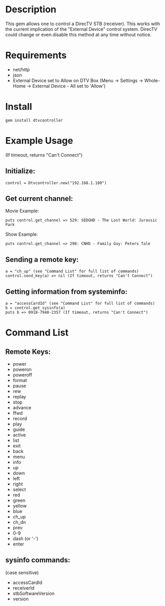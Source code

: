 Description
============
This gem allows one to control a DirecTV STB (receiver).  This works with the current implication of the "External Device" control system.  DirecTV could change or even disable this method at any time without notice.

Requirements
============

+ net/http
+ json
+ External Device set to Allow on DTV Box (Menu -> Settings -> Whole-Home -> External Device - All set to 'Allow')

Install
=======

	gem install dtvcontroller
	
Example Usage
=============
(If timeout, returns "Can't Connect")

Initialize:
-----------

	control = Dtvcontroller.new("192.168.1.100")

Get current channel:
--------------------

Movie Example:

	puts control.get_channel => 529: SEDGHD - The Lost World: Jurassic Park 
	
Show Example:

	puts control.get_channel => 298: CNHD - Family Guy: Peters Tale

Sending a remote key:
---------------------

	a = "ch_up" (see "Command List" for full list of commands)
	control.send_key(a) => nil (If timeout, returns "Can't Connect")

Getting information from systeminfo:
------------------------------------

	a = "accessCardId" (see "Command List" for full list of commands)
	b = control.get_sysinfo(a)
	puts b => 0918-7948-2357 (If timeout, returns "Can't Connect")

Command List
=============
Remote Keys:
------------
+ power
+ poweron
+ poweroff
+ format
+ pause
+ rew
+ replay
+ stop
+ advance
+ ffwd
+ record
+ play
+ guide
+ active
+ list
+ exit
+ back
+ menu
+ info
+ up
+ down
+ left
+ right
+ select
+ red
+ green
+ yellow
+ blue
+ ch_up
+ ch_dn
+ prev
+ 0-9
+ dash (or '-')
+ enter

sysinfo commands:
-----------------
(case sensitive)

+ accessCardId 
+ receiverId
+ stbSoftwareVersion
+ version
